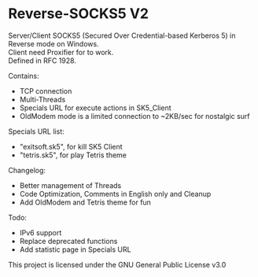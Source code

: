 # Reverse-SOCKS5 V2

Server/Client SOCKS5 (Secured Over Credential-based Kerberos 5) in Reverse mode on Windows.  
Client need Proxifier for to work.  
Defined in RFC 1928.  

Contains:
- TCP connection
- Multi-Threads
- Specials URL for execute actions in SK5_Client
- OldModem mode is a limited connection to ~2KB/sec for nostalgic surf

Specials URL list:
- "exitsoft.sk5", for kill SK5 Client
- "tetris.sk5", for play Tetris theme

Changelog:
- Better management of Threads
- Code Optimization, Comments in English only and Cleanup
- Add OldModem and Tetris theme for fun

Todo:
- IPv6 support
- Replace deprecated functions
- Add statistic page in Specials URL

This project is licensed under the GNU General Public License v3.0
